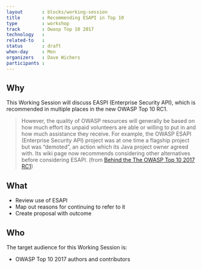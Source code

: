```yaml
---
layout       : blocks/working-session
title        : Recommending ESAPI in Top 10
type         : workshop
track        : Owasp Top 10 2017
technology   :
related-to   :
status       : draft
when-day     : Mon
organizers   : Dave Wichers
participants :
---
```


## Why

This Working Session will discuss EASPI (Enterprise Security API), which is recommended in multiple places in the new OWASP Top 10 RC1.

> However, the quality of OWASP resources will generally be based on how much effort its unpaid volunteers are able or willing to put in and how much assistance they receive. For example, the OWASP ESAPI (Enterprise Security API) project was at one time a flagship project but was “demoted”, an action which its Java project owner agreed with. Its wiki page now recommends considering other alternatives before considering ESAPI.
(from [Behind the The OWASP Top 10 2017 RC1](https://medium.com/@JoshCGrossman/behind-the-the-owasp-top-10-2017-rc1-df43236f79ff))

## What

 - Review use of ESAPI
 - Map out reasons for continuing to refer to it
 - Create proposal with outcome

## Who

The target audience for this Working Session is:

 - OWASP Top 10 2017 authors and contributors
